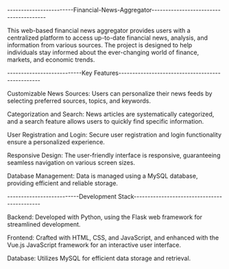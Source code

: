------------------------Financial-News-Aggregator---------------------------------------

This web-based financial news aggregator provides users with a centralized platform to access up-to-date financial news, analysis, and information from various sources. The project is designed to help individuals stay informed about the ever-changing world of finance, markets, and economic trends.

---------------------------Key Features-------------------------------------------------

Customizable News Sources: Users can personalize their news feeds by selecting preferred sources, topics, and keywords.

Categorization and Search: News articles are systematically categorized, and a search feature allows users to quickly find specific information.

User Registration and Login: Secure user registration and login functionality ensure a personalized experience.

Responsive Design: The user-friendly interface is responsive, guaranteeing seamless navigation on various screen sizes.

Database Management: Data is managed using a MySQL database, providing efficient and reliable storage.

--------------------------Development Stack--------------------------------------------

Backend: Developed with Python, using the Flask web framework for streamlined development.

Frontend: Crafted with HTML, CSS, and JavaScript, and enhanced with the Vue.js JavaScript framework for an interactive user interface.

Database: Utilizes MySQL for efficient data storage and retrieval.
